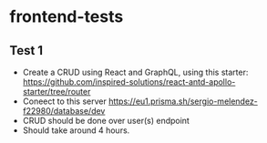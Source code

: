 # frontend-tests

## Test 1

- Create a CRUD using React and GraphQL, using this starter: https://github.com/inspired-solutions/react-antd-apollo-starter/tree/router
- Coneect to this server https://eu1.prisma.sh/sergio-melendez-f22980/database/dev
- CRUD should be done over user(s) endpoint
- Should take around 4 hours.
